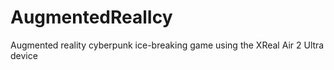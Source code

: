 # AugmentedRealIcy
Augmented reality cyberpunk ice-breaking game using the XReal Air 2 Ultra device

